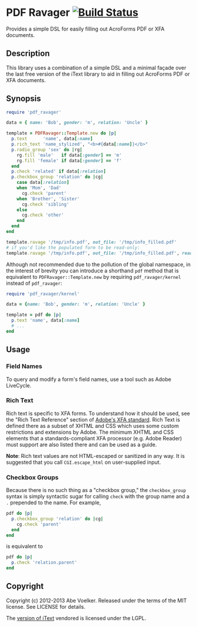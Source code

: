 # PDF Ravager [![Build Status](https://secure.travis-ci.org/abevoelker/pdf_ravager.png)](http://travis-ci.org/abevoelker/pdf_ravager)

Provides a simple DSL for easily filling out AcroForms PDF or XFA documents.

## Description

This library uses a combination of a simple DSL and a minimal façade over the
last free version of the iText library to aid in filling out AcroForms PDF or
XFA documents.

## Synopsis

```ruby
require 'pdf_ravager'

data = { name: 'Bob', gender: 'm', relation: 'Uncle' }

template = PDFRavager::Template.new do |p|
  p.text      'name', data[:name]
  p.rich_text 'name_stylized', "<b>#{data[:name]}</b>"
  p.radio_group 'sex' do |rg|
    rg.fill 'male'   if data[:gender] == 'm'
    rg.fill 'female' if data[:gender] == 'f'
  end
  p.check 'related' if data[:relation]
  p.checkbox_group 'relation' do |cg|
    case data[:relation]
    when 'Mom', 'Dad'
      cg.check 'parent'
    when 'Brother', 'Sister'
      cg.check 'sibling'
    else
      cg.check 'other'
    end
  end
end

template.ravage '/tmp/info.pdf', out_file: '/tmp/info_filled.pdf'
# if you'd like the populated form to be read-only:
template.ravage '/tmp/info.pdf', out_file: '/tmp/info_filled.pdf', read_only: true
```

Although not recommended due to the pollution of the global namespace, in the
interest of brevity you can introduce a shorthand `pdf` method that is
equivalent to `PDFRavager::Template.new` by requiring `pdf_ravager/kernel`
instead of `pdf_ravager`:

```ruby
require 'pdf_ravager/kernel'

data = {name: 'Bob', gender: 'm', relation: 'Uncle' }

template = pdf do |p|
  p.text 'name', data[:name]
  # ...
end
```

## Usage

### Field Names
To query and modify a form's field names, use a tool such as Adobe
LiveCycle.

### Rich Text
Rich text is specific to XFA forms. To understand how it should be used,
see the "Rich Text Reference" section of [Adobe's XFA standard][1].
Rich Text is defined there as a subset of
XHTML and CSS which uses some custom restrictions and extensions by
Adobe. The minimum XHTML and CSS elements that a standards-compliant
XFA processor (e.g. Adobe Reader) must support are also listed there
and can be used as a guide.

**Note**: Rich text values are not HTML-escaped or sanitized in any
way. It is suggested that you call `CGI.escape_html` on user-supplied
input.

### Checkbox Groups
Because there is no such thing as a "checkbox group," the
`checkbox_group` syntax is simply syntactic sugar for calling
`check` with the group name and a `.` prepended to the name. For
example,

```ruby
pdf do |p|
  p.checkbox_group 'relation' do |cg|
    cg.check 'parent'
  end
end
```

is equivalent to

```ruby
pdf do |p|
  p.check 'relation.parent'
end
```

## Copyright

Copyright (c) 2012-2013 Abe Voelker. Released under the terms of the
MIT license. See LICENSE for details.

The [version of iText][2] vendored is licensed under the LGPL.

[1]: http://partners.adobe.com/public/developer/xml/index_arch.html
[2]: http://itext.svn.sourceforge.net/viewvc/itext/tags/iText_4_2_0/